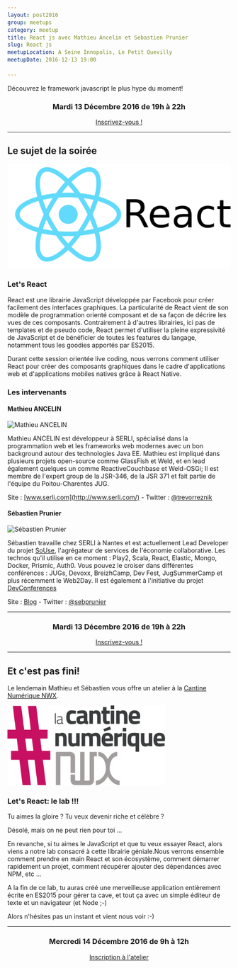 ```yaml
---
layout: post2016
group: meetups
category: meetup
title: React js avec Mathieu Ancelin et Sebastien Prunier
slug: React js
meetupLocation: A Seine Innopolis, Le Petit Quevilly
meetupDate: 2016-12-13 19:00

---
```


Découvrez le framework javascript le plus hype du moment!

<div style="text-align: center;">
  <h3>Mardi 13 Décembre 2016 de 19h à 22h</h3>
  <p>
    <a class="button" target="_blank"
    href="https://www.eventbrite.fr/e/billets-react-js-avec-mathieu-ancelin-et-sebastien-prunier-29197754269">
      Inscrivez-vous !
    </a>
  </p>
</div>

----

## Le sujet de la soirée

![Logo React](/assets/img/meetup/React.png)

### Let's React

React est une librairie JavaScript développée par Facebook pour créer facilement des interfaces graphiques. La particularité de React vient de son modèle de programmation orienté composant et de sa façon de décrire les vues de ces composants. Contrairement à d'autres librairies, ici pas de templates et de pseudo code, React permet d'utiliser la pleine expressivité de JavaScript et de bénéficier de toutes les features du langage, notamment tous les goodies apportés par ES2015.

Durant cette session orientée live coding, nous verrons comment utiliser React pour créer des composants graphiques dans le cadre d'applications web et d'applications mobiles natives grâce à React Native.

### Les intervenants

#### Mathieu ANCELIN


![Mathieu ANCELIN](http://www.gravatar.com/avatar/79dc5d13bab6d382ae346ecbb0b9876a)

Mathieu ANCELIN est développeur à SERLI, spécialisé dans la programmation web et les frameworks web modernes avec un bon background autour des technologies Java EE. Mathieu est impliqué dans plusieurs projets open-source comme GlassFish et Weld, et en lead également quelques un comme ReactiveCouchbase et Weld-OSGi; Il est membre de l'expert group de la JSR-346, de la JSR 371 et fait partie de l'équipe du Poitou-Charentes JUG.

Site : [www.serli.com](http://www.serli.com/) - Twitter : [@trevorreznik](https://twitter.com/trevorreznik)

#### Sébastien Prunier

![Sébastien Prunier](http://www.gravatar.com/avatar/9ec96799dd90029b4f1caf6d1475c1bb)

Sébastien travaille chez SERLI à Nantes et est actuellement Lead Developer du projet [SoUse](www.souse.fr), l'agrégateur de services de l'économie collaborative. Les technos qu'il utilise en ce moment : Play2, Scala, React, Elastic, Mongo, Docker, Prismic, Auth0. Vous pouvez le croiser dans différentes conférences : JUGs, Devoxx, BreizhCamp, Dev Fest, JugSummerCamp et plus récemment le Web2Day. Il est également à l'initiative du projet [DevConferences](http://www.devconferences.org)

Site : [Blog](http://blog.sebprunier.com) - Twitter : [@sebprunier](https://twitter.com/sebprunier)

----

<div style="text-align: center;">
  <h3>Mardi 13 Décembre 2016 de 19h à 22h</h3>
  <p>
    <a class="button" target="_blank"
    href="https://www.eventbrite.fr/e/billets-react-js-avec-mathieu-ancelin-et-sebastien-prunier-29197754269">
      Inscrivez-vous !
    </a>
  </p>
</div>

----

## Et c'est pas fini!

Le lendemain Mathieu et Sébastien vous offre un atelier à la [Cantine Numérique NWX](http://cantine.nwx.fr/).

![logo cantine nwx](/assets/img/cantinenwx.png)

### Let's React: le lab !!!

Tu aimes la gloire ? Tu veux devenir riche et célèbre ?

Désolé, mais on ne peut rien pour toi ...

En revanche, si tu aimes le JavaScript et que tu veux essayer React, alors viens a notre lab consacré à cette librairie géniale.Nous verrons ensemble comment prendre en main React et son écosystème, comment démarrer rapidement un projet, comment récupérer ajouter des dépendances avec NPM, etc ...

A la fin de ce lab, tu auras créé une merveilleuse application entièrement écrite en ES2015 pour gérer ta cave, et tout ça avec un simple éditeur de texte et un navigateur (et Node ;-)

Alors n'hésites pas un instant et vient nous voir :-)

---

<div style="text-align: center;">
  <h3>Mercredi 14 Décembre 2016 de 9h à 12h</h3>
  <p>
    <a class="button" target="_blank"
    href="lien nathan">
      Inscription à l'atelier
    </a>
  </p>
</div>
